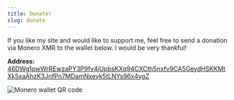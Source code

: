 ```yaml
---
title: Donate! 
slug: donate
---
```


If you like my site and would like to support me, feel free to send a donation via Monero XMR to the wallet below. I would be very thankful!

**Address:** <u>46DWg1pwWrREwzaPY3P9fv4iUpbsKXq94CXCth5nxfv9CA5GeydHSKKMtXk5xaAhzK3JnfPn7MDamNxeyk5tLNYs96x4ygZ</u>

<img src="/images/monero_qr.png" alt="Monero wallet QR code">
